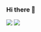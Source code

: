 ### Hi there 👋

<img src="https://img.shields.io/badge/javascript-ES6+-EAD41D?logo=javascript"/>
<img src="https://img.shields.io/badge/html-ES6+-CD3713?logo=html"/>

<!--
**Han-D-Peter/Han-D-Peter** is a ✨ _special_ ✨ repository because its `README.md` (this file) appears on your GitHub profile.

Here are some ideas to get you started:

- 🔭 I’m currently working on ...
- 🌱 I’m currently learning ...
- 👯 I’m looking to collaborate on ...
- 🤔 I’m looking for help with ...
- 💬 Ask me about ...
- 📫 How to reach me: ...
- 😄 Pronouns: ...
- ⚡ Fun fact: ...
-->
